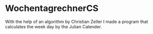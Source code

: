 # WochentagrechnerCS
With the help of an algorithm by Christian Zeller I made a program that calculates
the week day by the Julian Calender.
